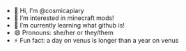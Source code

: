 - 👋 Hi, I’m @cosmicapiary
- 👀 I’m interested in minecraft mods!
- 🌱 I’m currently learning what github is!
- 😄 Pronouns: she/her or they/them
- ⚡ Fun fact: a day on venus is longer than a year on venus

<!---
cosmicapiary/cosmicapiary is a ✨ special ✨ repository because its `README.md` (this file) appears on your GitHub profile.
You can click the Preview link to take a look at your changes.
--->

